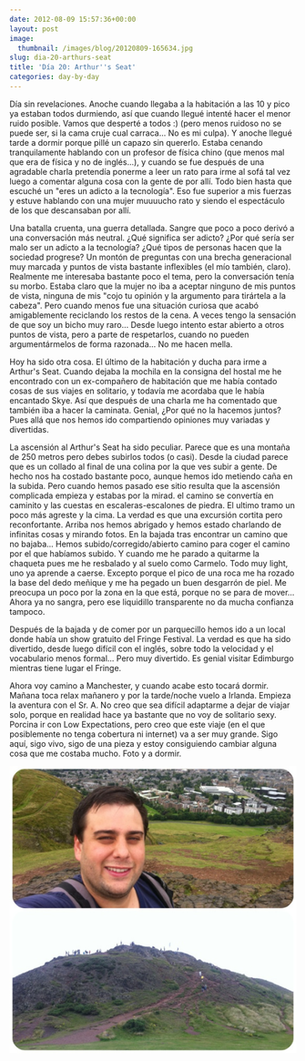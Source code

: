 ```yaml
---
date: 2012-08-09 15:57:36+00:00
layout: post
image:
  thumbnail: /images/blog/20120809-165634.jpg
slug: dia-20-arthurs-seat
title: 'Día 20: Arthur''s Seat'
categories: day-by-day
---
```


Día sin revelaciones. Anoche cuando llegaba a la habitación a las 10 y pico ya estaban todos durmiendo, así que cuando llegué intenté hacer el menor ruido posible. Vamos que desperté a todos :) (pero menos ruidoso no se puede ser, si la cama cruje cual carraca... No es mi culpa). Y anoche llegué tarde a dormir porque pillé un capazo sin quererlo. Estaba cenando tranquilamente hablando con un profesor de física chino (que menos mal que era de física y no de inglés...), y cuando se fue después de una agradable charla pretendía ponerme a leer un rato para irme al sofá tal vez luego a comentar alguna cosa con la gente de por allí. Todo bien hasta que escuché un "eres un adicto a la tecnología". Eso fue superior a mis fuerzas y estuve hablando con una mujer muuuucho rato y siendo el espectáculo de los que descansaban por allí.

Una batalla cruenta, una guerra detallada. Sangre que poco a poco derivó a una conversación más neutral. ¿Qué significa ser adicto? ¿Por qué sería ser malo ser un adicto a la tecnología? ¿Qué tipos de personas hacen que la sociedad progrese? Un montón de preguntas con una brecha generacional muy marcada y puntos de vista bastante inflexibles (el mío también, claro). Realmente me interesaba bastante poco el tema, pero la conversación tenía su morbo. Estaba claro que la mujer no iba a aceptar ninguno de mis puntos de vista, ninguna de mis "cojo tu opinión y la argumento para tirártela a la cabeza". Pero cuando menos fue una situación curiosa que acabó amigablemente reciclando los restos de la cena. A veces tengo la sensación de que soy un bicho muy raro... Desde luego intento estar abierto a otros puntos de vista, pero a parte de respetarlos, cuando no pueden argumentármelos de forma razonada... No me hacen mella.

Hoy ha sido otra cosa. El último de la habitación y ducha para irme a Arthur's Seat. Cuando dejaba la mochila en la consigna del hostal me he encontrado con un ex-compañero de habitación que me había contado cosas de sus viajes en solitario, y todavía me acordaba que le había encantado Skye. Así que después de una charla me ha comentado que también iba a hacer la caminata. Genial, ¿Por qué no la hacemos juntos? Pues allá que nos hemos ido compartiendo opiniones muy variadas y divertidas.

La ascensión al Arthur's Seat ha sido peculiar. Parece que es una montaña de 250 metros pero debes subirlos todos (o casi). Desde la ciudad parece que es un collado al final de una colina por la que ves subir a gente. De hecho nos ha costado bastante poco, aunque hemos ido metiendo caña en la subida. Pero cuando hemos pasado ese sitio resulta que la ascensión complicada empieza y estabas por la mirad. el camino se convertía en caminito y las cuestas en escaleras-escalones de piedra. El ultimo tramo un poco más agreste y la cima. La verdad es que una excursión cortita pero reconfortante. Arriba nos hemos abrigado y hemos estado charlando de infinitas cosas y mirando fotos. En la bajada tras encontrar un camino que no bajaba... Hemos subido/corregido/abierto camino para coger el camino por el que habíamos subido. Y cuando me he parado a quitarme la chaqueta pues me he resbalado y al suelo como Carmelo. Todo muy light, uno ya aprende a caerse. Excepto porque el pico de una roca me ha rozado la base del dedo meñique y me ha pegado un buen desgarrón de piel. Me preocupa un poco por la zona en la que está, porque no se para de mover... Ahora ya no sangra, pero ese liquidillo transparente no da mucha confianza tampoco.

Después de la bajada y de comer por un parquecillo hemos ido a un local donde había un show gratuito del Fringe Festival. La verdad es que ha sido divertido, desde luego difícil con el inglés, sobre todo la velocidad y el vocabulario menos formal... Pero muy divertido. Es genial visitar Edimburgo mientras tiene lugar el Fringe.

Ahora voy camino a Manchester, y cuando acabe esto tocará dormir. Mañana toca relax mañanero y por la tarde/noche vuelo a Irlanda. Empieza la aventura con el Sr. A. No creo que sea difícil adaptarme a dejar de viajar solo, porque en realidad hace ya bastante que no voy de solitario sexy. Porcina ir con Low Expectations, pero creo que este viaje (en el que posiblemente no tenga cobertura ni internet) va a ser muy grande. Sigo aquí, sigo vivo, sigo de una pieza y estoy consiguiendo cambiar alguna cosa que me costaba mucho. Foto y a dormir.

[![20120809-165634.jpg](/images/blog/20120809-165634.jpg)](/images/blog/20120809-165634.jpg)
